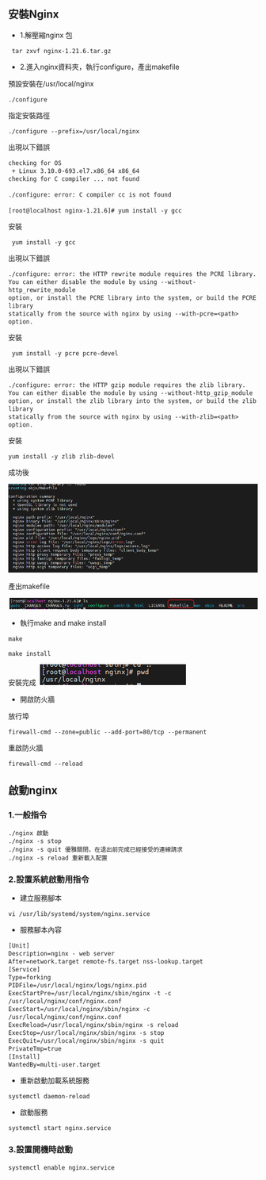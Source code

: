#

## 安裝Nginx

- 1.解壓縮nginx 包

```
 tar zxvf nginx-1.21.6.tar.gz
```

- 2.進入nginx資料夾，執行configure，產出makefile


預設安裝在/usr/local/nginx

```
./configure 
```

指定安裝路徑

```
./configure --prefix=/usr/local/nginx
```

出現以下錯誤

```
checking for OS
 + Linux 3.10.0-693.el7.x86_64 x86_64
checking for C compiler ... not found

./configure: error: C compiler cc is not found

[root@localhost nginx-1.21.6]# yum install -y gcc

```
安裝
```
 yum install -y gcc
```

出現以下錯誤
```
./configure: error: the HTTP rewrite module requires the PCRE library.
You can either disable the module by using --without-http_rewrite_module
option, or install the PCRE library into the system, or build the PCRE library
statically from the source with nginx by using --with-pcre=<path> option.

```
安裝

```
 yum install -y pcre pcre-devel
```

出現以下錯誤
```
./configure: error: the HTTP gzip module requires the zlib library.
You can either disable the module by using --without-http_gzip_module
option, or install the zlib library into the system, or build the zlib library
statically from the source with nginx by using --with-zlib=<path> option.

```

安裝

```
yum install -y zlib zlib-devel

```

成功後

![036](nginx/imgs/1.png)

產出makefile

![036](nginx/imgs/2.png)

- 執行make and make install

```
make
```
```
make install
```
安裝完成
![036](nginx/imgs/3.png)


- 開啟防火牆

放行埠
```
firewall-cmd --zone=public --add-port=80/tcp --permanent
```
重啟防火牆
```
firewall-cmd --reload
```


## 啟動nginx

### 1.一般指令
```
./nginx 啟動
./nginx -s stop
./nginx -s quit 優雅關閉，在退出前完成已經接受的連線請求
./nginx -s reload 重新載入配置
```

### 2.設置系統啟動用指令

- 建立服務腳本
```
vi /usr/lib/systemd/system/nginx.service
```

- 服務腳本內容

```
[Unit]
Description=nginx - web server
After=network.target remote-fs.target nss-lookup.target
[Service]
Type=forking
PIDFile=/usr/local/nginx/logs/nginx.pid
ExecStartPre=/usr/local/nginx/sbin/nginx -t -c /usr/local/nginx/conf/nginx.conf
ExecStart=/usr/local/nginx/sbin/nginx -c /usr/local/nginx/conf/nginx.conf
ExecReload=/usr/local/nginx/sbin/nginx -s reload
ExecStop=/usr/local/nginx/sbin/nginx -s stop
ExecQuit=/usr/local/nginx/sbin/nginx -s quit
PrivateTmp=true
[Install]
WantedBy=multi-user.target
```

- 重新啟動加載系統服務

```
systemctl daemon-reload
```

- 啟動服務

```
systemctl start nginx.service
```


### 3.設置開機時啟動

```
systemctl enable nginx.service
```